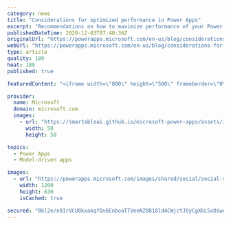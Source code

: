 ```yaml
---
category: news
title: "Considerations for optimized performance in Power Apps"
excerpt: "Recommendations on how to maximize performance of your Power Apps "
publishedDateTime: 2020-12-03T07:40:36Z
originalUrl: "https://powerapps.microsoft.com/en-us/blog/considerations-for-optimized-performance-in-power-apps/"
webUrl: "https://powerapps.microsoft.com/en-us/blog/considerations-for-optimized-performance-in-power-apps/"
type: article
quality: 189
heat: 189
published: true

featuredContent: "<iframe width=\"800\" height=\"500\" frameborder=\"0\" src=\"https://www.youtube.com/embed/jcKoqC9Vfmo\" allow=\"accelerometer; autoplay; encrypted-media; gyroscope; picture-in-picture\" allowfullscreen></iframe>"

provider:
  name: Microsoft
  domain: microsoft.com
  images:
    - url: "https://smartableai.github.io/microsoft-power-apps/assets/images/organizations/microsoft.com-50x50.jpg"
      width: 50
      height: 50

topics:
  - Power Apps
  - Model-driven apps

images:
  - url: "https://powerapps.microsoft.com/images/shared/social/social-share-post-ignite.png"
    width: 1200
    height: 630
    isCached: true

secured: "Bkl2e/e0IrVCU8kxakqfQv6EnboaTTVeeNZ0818ld4CWjcYJOyCgX6LSoDiwo2wHVc+ErVeNveNGKRc2fwMFp8/aR53WkIpAEb8EFEStHrnxJ2TYDuHhAPeMA5VtMWlSm3Qdj5br8Fi4MSvjQHno2atoVHV321u82fXuDkHvDrG/Lvv27dHDRruk/IRq8IZtXUgeOE//Aj2ARwfRaGWdUjTpIUxZEgmr4zN4X715nXeAblzXMluH4z6C3yglDroUEKKdv9BHcU/EZvFnUYkrpvGzXeDYS4zV/krpvSXoRaCsQZbKTP3GyvQIpEt/XMqPupVMDpHvOAdBc2e/tc57udoI6/22TmeCYsB9aKVI5lVeokGGip9rZ6hJoo0bndFOmMpewBM8zKoWI7NktMJLUBz8A3UP8NApnclP7Y2TrXjP3yTX/hz1MjlRwILNnsGSZU77641oajPO4lqqBGnplw==;CCki8fYvIWDZFe54Mf+PsA=="
---
```


